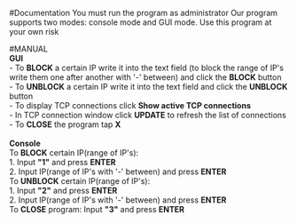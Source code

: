 #Documentation
You must run the program as administrator
Our program supports two modes: console mode and GUI mode.
Use this program at your own risk

#MANUAL
<br>
	<b>GUI</b>
	<br>
		- To <b>BLOCK</b> a certain IP write it into the text field (to block the range of IP's write them one after another with '-' between) and click the <b>BLOCK</b> button <br>
		- To <b>UNBLOCK</b> a certain IP write it into the text field and click the <b>UNBLOCK</b> button<br>
		- To display TCP connections click <b>Show active TCP connections</b><br>
		- In TCP connection window click <b>UPDATE</b> to refresh the list of connections<br>
		- To <b>CLOSE</b> the program tap <b>X</b><br>
	<br>
	<b>Console</b>
	<br>
		To <b>BLOCK</b> certain IP(range of IP's): <br>1. Input <b>"1"</b> and press <b>ENTER</b><br>
            2. Input IP(range of IP's with '-' between) and press <b>ENTER</b><br>
        To <b>UNBLOCK</b> certain IP(range of IP's): <br>1. Input <b>"2"</b> and press <b>ENTER</b><br>
            2. Input IP(range of IP's with '-' between) and press <b>ENTER</b><br>
        To <b>CLOSE</b> program:
            Input <b>"3"</b> and press <b>ENTER</b><br>
